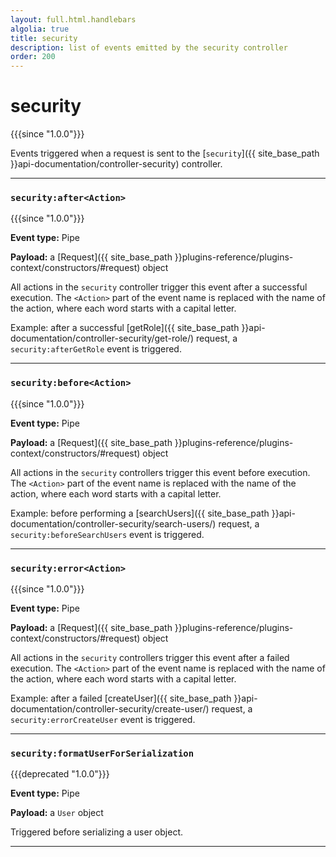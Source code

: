 ```yaml
---
layout: full.html.handlebars
algolia: true
title: security
description: list of events emitted by the security controller
order: 200
---
```


# security

{{{since "1.0.0"}}}

Events triggered when a request is sent to the [`security`]({{ site_base_path }}api-documentation/controller-security) controller.

---


### `security:after<Action>`

{{{since "1.0.0"}}}

**Event type:** Pipe

**Payload:** a [Request]({{ site_base_path }}plugins-reference/plugins-context/constructors/#request) object

All actions in the `security` controller trigger this event after a successful execution. The `<Action>` part of the event name is replaced with the name of the action, where each word starts with a capital letter.

Example: after a successful [getRole]({{ site_base_path }}api-documentation/controller-security/get-role/) request, a `security:afterGetRole` event is triggered.

---

### `security:before<Action>`

{{{since "1.0.0"}}}

**Event type:** Pipe

**Payload:** a [Request]({{ site_base_path }}plugins-reference/plugins-context/constructors/#request) object

All actions in the `security` controllers trigger this event before execution. The `<Action>` part of the event name is replaced with the name of the action, where each word starts with a capital letter.

Example: before performing a [searchUsers]({{ site_base_path }}api-documentation/controller-security/search-users/) request, a `security:beforeSearchUsers` event is triggered.

---

### `security:error<Action>`

{{{since "1.0.0"}}}

**Event type:** Pipe

**Payload:** a [Request]({{ site_base_path }}plugins-reference/plugins-context/constructors/#request) object

All actions in the `security` controllers trigger this event after a failed execution. The `<Action>` part of the event name is replaced with the name of the action, where each word starts with a capital letter.

Example: after a failed [createUser]({{ site_base_path }}api-documentation/controller-security/create-user/) request, a `security:errorCreateUser` event is triggered.

---

### `security:formatUserForSerialization`

{{{deprecated "1.0.0"}}}

**Event type:** Pipe

**Payload:** a `User` object

Triggered before serializing a user object.

---
